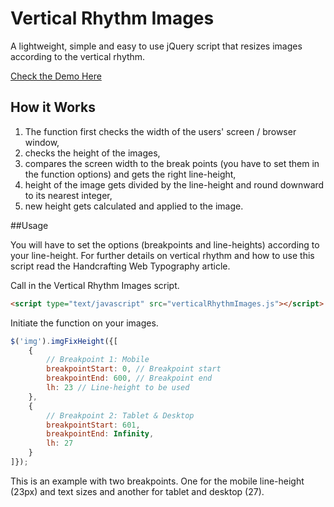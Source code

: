 # Vertical Rhythm Images
A lightweight, simple and easy to use jQuery script that resizes images according to the vertical rhythm.

[Check the Demo Here]()

## How it Works
1. The function first checks the width of the users' screen / browser window,
2. checks the height of the images,
3. compares the screen width to the break points (you have to set them in the function options) and gets the right line-height,
4. height of the image gets divided by the line-height and round downward to its nearest integer,
5. new height gets calculated and applied to the image.

##Usage

You will have to set the options (breakpoints and line-heights) according to your line-height. For further details on vertical rhythm and how to use this script read the Handcrafting Web Typography article.

Call in the Vertical Rhythm Images script.
```HTML
<script type="text/javascript" src="verticalRhythmImages.js"></script>
```
Initiate the function on your images.
```JavaScript
$('img').imgFixHeight({[
	{
	  	// Breakpoint 1: Mobile
		breakpointStart: 0, // Breakpoint start
		breakpointEnd: 600, // Breakpoint end
		lh: 23 // Line-height to be used 
	},
	{
	  	// Breakpoint 2: Tablet & Desktop
		breakpointStart: 601,
		breakpointEnd: Infinity,
		lh: 27
	}
]});
```
This is an example with two breakpoints. One for the mobile line-height (23px) and text sizes and another for tablet and desktop (27).

